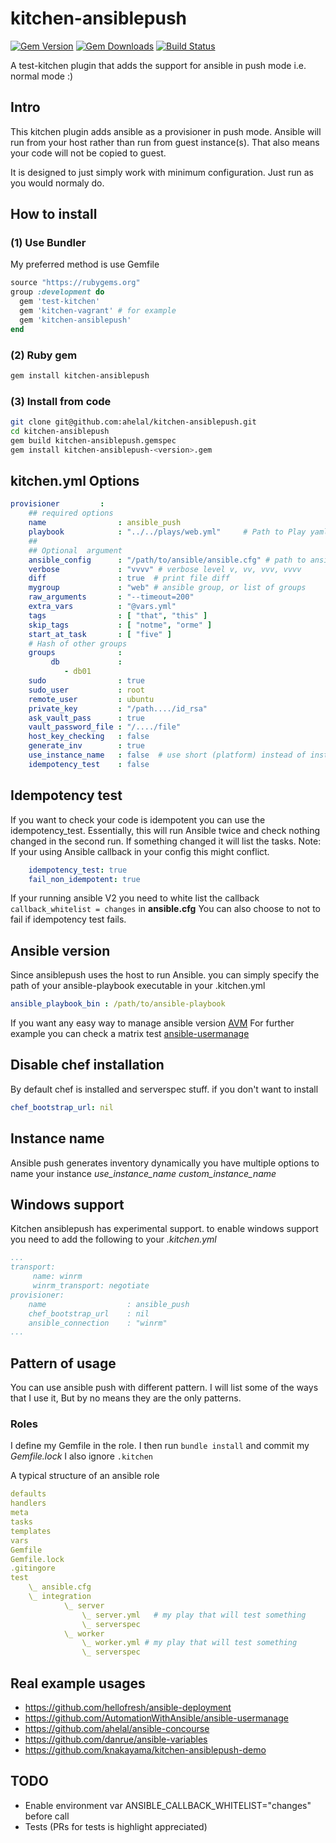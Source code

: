 # kitchen-ansiblepush
[![Gem Version](https://badge.fury.io/rb/kitchen-ansiblepush.svg)](https://badge.fury.io/rb/kitchen-ansiblepush)
[![Gem Downloads](http://ruby-gem-downloads-badge.herokuapp.com/kitchen-ansiblepush?type=total&color=brightgreen)](https://rubygems.org/gems/kitchen-ansiblepush)
[![Build Status](https://travis-ci.org/ahelal/kitchen-ansiblepush.svg?branch=master)](https://travis-ci.org/ahelal/kitchen-ansiblepush)

A test-kitchen plugin that adds the support for ansible in push mode i.e. normal mode :)

## Intro
This kitchen plugin adds ansible as a provisioner in push mode. Ansible will run from your host rather than run from guest instance(s). That also means your code will not be copied to guest. 

It is designed to just simply work with minimum configuration. Just run as you would normaly do. 

## How to install

### (1) Use Bundler
My preferred method is use Gemfile

```ruby
source "https://rubygems.org"
group :development do
  gem 'test-kitchen'
  gem 'kitchen-vagrant' # for example
  gem 'kitchen-ansiblepush'
end
```

### (2) Ruby gem
```bash
gem install kitchen-ansiblepush
```

### (3) Install from code
```bash
git clone git@github.com:ahelal/kitchen-ansiblepush.git
cd kitchen-ansiblepush
gem build kitchen-ansiblepush.gemspec
gem install kitchen-ansiblepush-<version>.gem
```

## kitchen.yml Options
```yaml
provisioner         :
    ## required options
    name                : ansible_push
    playbook            : "../../plays/web.yml"     # Path to Play yaml
    ##
    ## Optional  argument
    ansible_config      : "/path/to/ansible/ansible.cfg" # path to ansible config file
    verbose             : "vvvv" # verbose level v, vv, vvv, vvvv
    diff                : true  # print file diff
    mygroup             : "web" # ansible group, or list of groups
    raw_arguments       : "--timeout=200"
    extra_vars          : "@vars.yml"
    tags                : [ "that", "this" ]
    skip_tags           : [ "notme", "orme" ]
    start_at_task       : [ "five" ]
    # Hash of other groups
    groups              :
         db             :
            - db01
    sudo                : true
    sudo_user           : root
    remote_user         : ubuntu
    private_key         : "/path..../id_rsa"
    ask_vault_pass      : true
    vault_password_file : "/..../file"
    host_key_checking   : false
    generate_inv        : true
    use_instance_name   : false  # use short (platform) instead of instance name by default
    idempotency_test    : false
```
## Idempotency test
If you want to check your code is idempotent you can use the idempotency_test. Essentially, this will run Ansible twice and check nothing changed in the second run. If something changed it will list the tasks. Note: If your using Ansible callback in your config this might conflict.

```yaml
    idempotency_test: true
    fail_non_idempotent: true
```

If your running ansible V2 you need to white list the callback ```callback_whitelist = changes``` in **ansible.cfg**
You can also choose to not to fail if idempotency test fails.

##  Ansible version
Since ansiblepush uses the host to run Ansible. you can simply specify the path of your ansible-playbook executable in your .kitchen.yml

```yaml
ansible_playbook_bin : /path/to/ansible-playbook
```

If you want any easy way to manage ansible version [AVM](https://github.com/ahelal/avm)
For further example you can check a matrix test [ansible-usermanage](https://github.com/AutomationWithAnsible/ansible-usermanage/blob/master/.kitchen.yml)

## Disable chef installation
By default chef is installed and serverspec stuff. if you don't want to install

```yaml
chef_bootstrap_url: nil
```
## Instance name
Ansible push generates inventory dynamically you have multiple options to name your instance
*use_instance_name*
*custom_instance_name*


## Windows support
Kitchen ansiblepush has experimental support.
to enable windows support you need to add the following to your *.kitchen.yml*

```yaml
...
transport:
     name: winrm
     winrm_transport: negotiate
provisioner:
    name                  : ansible_push
    chef_bootstrap_url    : nil
    ansible_connection    : "winrm"
...
```
## Pattern of usage
You can use ansible push  with different pattern. I will list some of the ways that I use it, But by no means they are the only patterns.
### Roles

I define my Gemfile in the role. I then run ```bundle install``` and commit my *Gemfile.lock* I also ignore ```.kitchen```

A typical structure of an ansible role

```yaml
defaults
handlers
meta
tasks
templates
vars
Gemfile
Gemfile.lock
.gitingore
test
    \_ ansible.cfg
    \_ integration
            \_ server
                \_ server.yml   # my play that will test something
                \_ serverspec
            \_ worker
                \_ worker.yml # my play that will test something
                \_ serverspec

```

## Real example usages
- https://github.com/hellofresh/ansible-deployment
- https://github.com/AutomationWithAnsible/ansible-usermanage
- https://github.com/ahelal/ansible-concourse
- https://github.com/danrue/ansible-variables
- https://github.com/knakayama/kitchen-ansiblepush-demo

## TODO
- Enable environment var ANSIBLE_CALLBACK_WHITELIST="changes" before call
- Tests (PRs for tests is highlight appreciated)
